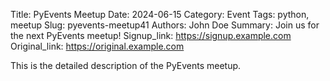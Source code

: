 Title: PyEvents Meetup
Date: 2024-06-15
Category: Event
Tags: python, meetup
Slug: pyevents-meetup41
Authors: John Doe
Summary: Join us for the next PyEvents meetup!
Signup_link: https://signup.example.com
Original_link: https://original.example.com

This is the detailed description of the PyEvents meetup.
